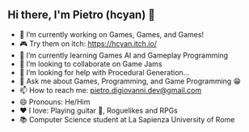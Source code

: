 ## Hi there, I'm Pietro (hcyan) 👋

<!--
**piedg/piedg** is a ✨ _special_ ✨ repository because its `README.md` (this file) appears on your GitHub profile.

Here are some ideas to get you started:
-->
- 🔭 I’m currently working on Games, Games, and Games!
- 🎮 Try them on itch: https://hcyan.itch.io/
- 🌱 I’m currently learning Games AI and Gameplay Programming
- 👯 I’m looking to collaborate on Game Jams
- 🤔 I’m looking for help with Procedural Generation...
- 💬 Ask me about Games, Programming, and Game Programming 😁
- 📫 How to reach me: pietro.digiovanni.dev@gmail.com
- 😄 Pronouns: He/Him
- ❤ I love: Playing guitar 🎸, Roguelikes and RPGs 
- 📚 Computer Science student at La Sapienza University of Rome

